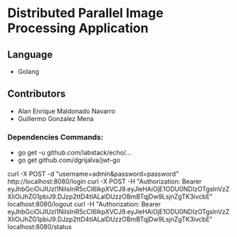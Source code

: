 # Distributed Parallel Image Processing Application

## Language
- Golang

## Contributors
- Alan Enrique Maldonado Navarro
- Guillermo Gonzalez Mena

### Dependencies Commands:
- go get -u github.com/labstack/echo/...
- go get github.com/dgrijalva/jwt-go

curl -X POST -d "username=admin&password=password" http://localhost:8080/login
curl -X POST -H "Authorization: Bearer eyJhbGciOiJIUzI1NiIsInR5cCI6IkpXVCJ9.eyJleHAiOjE1ODU0NDIzOTgsInVzZXIiOiJhZG1pbiJ9.DJzp2ttD4tIALaIDUzzOBmBTqjDw9LsjnZgTK3ivcbE" localhost:8080/logout
curl -H "Authorization: Bearer eyJhbGciOiJIUzI1NiIsInR5cCI6IkpXVCJ9.eyJleHAiOjE1ODU0NDIzOTgsInVzZXIiOiJhZG1pbiJ9.DJzp2ttD4tIALaIDUzzOBmBTqjDw9LsjnZgTK3ivcbE" localhost:8080/status